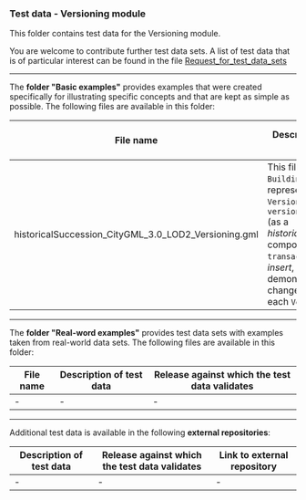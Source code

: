 ### Test data - Versioning module

This folder contains test data for the Versioning module.

You are welcome to contribute further test data sets. A list of test data that is of particular interest can be found in the file [Request_for_test_data_sets](../Versioning/Request_for_test_data_sets.md)

***

The **folder "Basic examples"** provides examples that were created specifically for illustrating specific concepts and that are kept as simple as possible. The following files are available in this folder:

File name | Description of test data | Release against which the test data validates
-------------------------|-----------------------------------------------|-------------------
historicalSuccession_CityGML_3.0_LOD2_Versioning.gml | This file contains 4 `Building` features represented across 2 `Versions`. A `versionTransition` (as a _historicalSuccession_) composed of 3 `transactions` (_delete_, _insert_, _replace_) demonstrates the changes between each `Version` | 3.0.0-draft.2020.09.17.1

***

The **folder "Real-word examples"** provides test data sets with examples taken from real-world data sets. The following files are available in this folder:

File name | Description of test data | Release against which the test data validates
-------------------------|-----------------------------------------------|-------------------
| - | - | -

***

Additional test data is available in the following **external repositories**:

Description of test data | Release against which the test data validates | Link to external repository
-------------------------|-----------------------------------------------|-------------------
| - | - | -